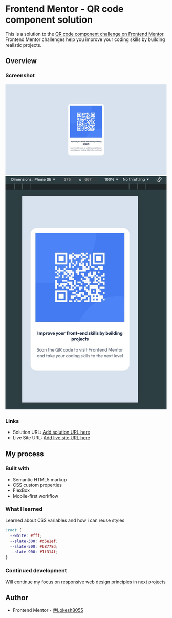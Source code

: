 # Frontend Mentor - QR code component solution

This is a solution to the [QR code component challenge on Frontend Mentor](https://www.frontendmentor.io/challenges/qr-code-component-iux_sIO_H). Frontend Mentor challenges help you improve your coding skills by building realistic projects.

## Overview

### Screenshot

![Desktop](./screenshot/desktop.jpg)
![Mobile](./screenshot/mobile.jpg)

### Links

- Solution URL: [Add solution URL here](https://github.com/Lokesh8055/frontendmentor.io/tree/main/qr-code-component)
- Live Site URL: [Add live site URL here](https://lokesh-qr-code-challenge.netlify.app/)

## My process

### Built with

- Semantic HTML5 markup
- CSS custom properties
- FlexBox
- Mobile-first workflow

### What I learned

Learned about CSS variables and how i can reuse styles

```css
:root {
  --white: #fff;
  --slate-300: #d5e1ef;
  --slate-500: #68778d;
  --slate-900: #1f314f;
}
```

### Continued development

Will continue my focus on responsive web design principles in next projects

## Author

- Frontend Mentor - [@Lokesh8055](https://www.frontendmentor.io/profile/Lokesh8055)
